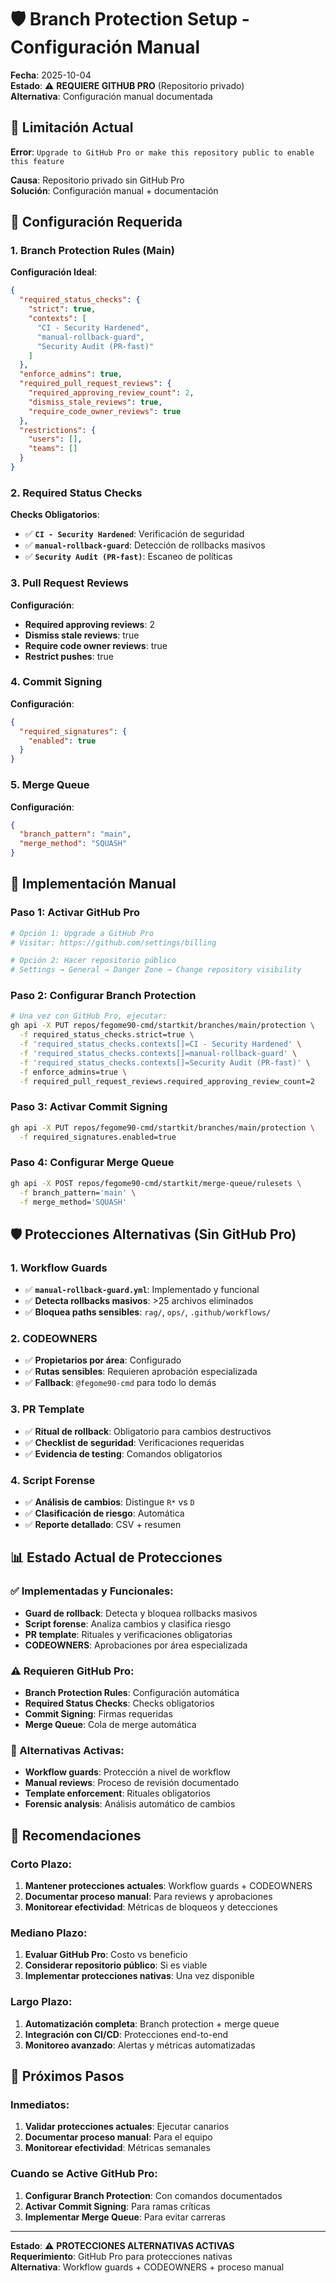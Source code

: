 # 🛡️ Branch Protection Setup - Configuración Manual

**Fecha**: 2025-10-04  
**Estado**: ⚠️ **REQUIERE GITHUB PRO** (Repositorio privado)  
**Alternativa**: Configuración manual documentada

## 🚨 Limitación Actual

**Error**: `Upgrade to GitHub Pro or make this repository public to enable this feature`

**Causa**: Repositorio privado sin GitHub Pro  
**Solución**: Configuración manual + documentación

## 🎯 Configuración Requerida

### **1. Branch Protection Rules (Main)**

**Configuración Ideal**:
```json
{
  "required_status_checks": {
    "strict": true,
    "contexts": [
      "CI - Security Hardened",
      "manual-rollback-guard", 
      "Security Audit (PR-fast)"
    ]
  },
  "enforce_admins": true,
  "required_pull_request_reviews": {
    "required_approving_review_count": 2,
    "dismiss_stale_reviews": true,
    "require_code_owner_reviews": true
  },
  "restrictions": {
    "users": [],
    "teams": []
  }
}
```

### **2. Required Status Checks**

**Checks Obligatorios**:
- ✅ **`CI - Security Hardened`**: Verificación de seguridad
- ✅ **`manual-rollback-guard`**: Detección de rollbacks masivos
- ✅ **`Security Audit (PR-fast)`**: Escaneo de políticas

### **3. Pull Request Reviews**

**Configuración**:
- **Required approving reviews**: 2
- **Dismiss stale reviews**: true
- **Require code owner reviews**: true
- **Restrict pushes**: true

### **4. Commit Signing**

**Configuración**:
```json
{
  "required_signatures": {
    "enabled": true
  }
}
```

### **5. Merge Queue**

**Configuración**:
```json
{
  "branch_pattern": "main",
  "merge_method": "SQUASH"
}
```

## 🔧 Implementación Manual

### **Paso 1: Activar GitHub Pro**
```bash
# Opción 1: Upgrade a GitHub Pro
# Visitar: https://github.com/settings/billing

# Opción 2: Hacer repositorio público
# Settings → General → Danger Zone → Change repository visibility
```

### **Paso 2: Configurar Branch Protection**
```bash
# Una vez con GitHub Pro, ejecutar:
gh api -X PUT repos/fegome90-cmd/startkit/branches/main/protection \
  -f required_status_checks.strict=true \
  -f 'required_status_checks.contexts[]=CI - Security Hardened' \
  -f 'required_status_checks.contexts[]=manual-rollback-guard' \
  -f 'required_status_checks.contexts[]=Security Audit (PR-fast)' \
  -f enforce_admins=true \
  -f required_pull_request_reviews.required_approving_review_count=2
```

### **Paso 3: Activar Commit Signing**
```bash
gh api -X PUT repos/fegome90-cmd/startkit/branches/main/protection \
  -f required_signatures.enabled=true
```

### **Paso 4: Configurar Merge Queue**
```bash
gh api -X POST repos/fegome90-cmd/startkit/merge-queue/rulesets \
  -f branch_pattern='main' \
  -f merge_method='SQUASH'
```

## 🛡️ Protecciones Alternativas (Sin GitHub Pro)

### **1. Workflow Guards**
- ✅ **`manual-rollback-guard.yml`**: Implementado y funcional
- ✅ **Detecta rollbacks masivos**: >25 archivos eliminados
- ✅ **Bloquea paths sensibles**: `rag/`, `ops/`, `.github/workflows/`

### **2. CODEOWNERS**
- ✅ **Propietarios por área**: Configurado
- ✅ **Rutas sensibles**: Requieren aprobación especializada
- ✅ **Fallback**: `@fegome90-cmd` para todo lo demás

### **3. PR Template**
- ✅ **Ritual de rollback**: Obligatorio para cambios destructivos
- ✅ **Checklist de seguridad**: Verificaciones requeridas
- ✅ **Evidencia de testing**: Comandos obligatorios

### **4. Script Forense**
- ✅ **Análisis de cambios**: Distingue `R*` vs `D`
- ✅ **Clasificación de riesgo**: Automática
- ✅ **Reporte detallado**: CSV + resumen

## 📊 Estado Actual de Protecciones

### **✅ Implementadas y Funcionales**:
- **Guard de rollback**: Detecta y bloquea rollbacks masivos
- **Script forense**: Analiza cambios y clasifica riesgo
- **PR template**: Rituales y verificaciones obligatorias
- **CODEOWNERS**: Aprobaciones por área especializada

### **⚠️ Requieren GitHub Pro**:
- **Branch Protection Rules**: Configuración automática
- **Required Status Checks**: Checks obligatorios
- **Commit Signing**: Firmas requeridas
- **Merge Queue**: Cola de merge automática

### **🔄 Alternativas Activas**:
- **Workflow guards**: Protección a nivel de workflow
- **Manual reviews**: Proceso de revisión documentado
- **Template enforcement**: Rituales obligatorios
- **Forensic analysis**: Análisis automático de cambios

## 🎯 Recomendaciones

### **Corto Plazo**:
1. **Mantener protecciones actuales**: Workflow guards + CODEOWNERS
2. **Documentar proceso manual**: Para reviews y aprobaciones
3. **Monitorear efectividad**: Métricas de bloqueos y detecciones

### **Mediano Plazo**:
1. **Evaluar GitHub Pro**: Costo vs beneficio
2. **Considerar repositorio público**: Si es viable
3. **Implementar protecciones nativas**: Una vez disponible

### **Largo Plazo**:
1. **Automatización completa**: Branch protection + merge queue
2. **Integración con CI/CD**: Protecciones end-to-end
3. **Monitoreo avanzado**: Alertas y métricas automatizadas

## 🚀 Próximos Pasos

### **Inmediatos**:
1. **Validar protecciones actuales**: Ejecutar canarios
2. **Documentar proceso manual**: Para el equipo
3. **Monitorear efectividad**: Métricas semanales

### **Cuando se Active GitHub Pro**:
1. **Configurar Branch Protection**: Con comandos documentados
2. **Activar Commit Signing**: Para ramas críticas
3. **Implementar Merge Queue**: Para evitar carreras

---
**Estado**: ⚠️ **PROTECCIONES ALTERNATIVAS ACTIVAS**  
**Requerimiento**: GitHub Pro para protecciones nativas  
**Alternativa**: Workflow guards + CODEOWNERS + proceso manual

